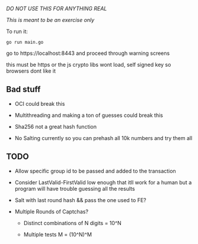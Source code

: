 *DO NOT USE THIS FOR ANYTHING REAL*



_This is meant to be an exercise only_



To run it:

`go run main.go`

go to https://localhost:8443 and proceed through warning screens

this must be https or the js crypto libs wont load, self signed key so browsers dont like it



Bad stuff
---------

- OCI could break this

- Multithreading and making a ton of guesses could break this

- Sha256 not a great hash function

- No Salting currently so you can prehash all 10k numbers and try them all



TODO
----

- Allow specific group id to be passed and added to the transaction

- Consider LastValid-FirstValid low enough that itll work for a human but a program will have trouble guessing all the results

- Salt with last round hash && pass the one used to FE?

- Multiple Rounds of Captchas?

    - Distinct combinations of N digits = 10^N

    - Multiple tests M = (10^N)^M

